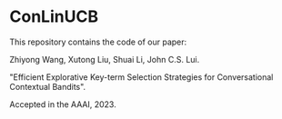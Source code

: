 # ConLinUCB
This repository contains the code of our paper:

Zhiyong Wang, Xutong Liu, Shuai Li, John C.S. Lui.

"Efficient Explorative Key-term Selection Strategies for Conversational Contextual Bandits".

Accepted in the AAAI, 2023.
